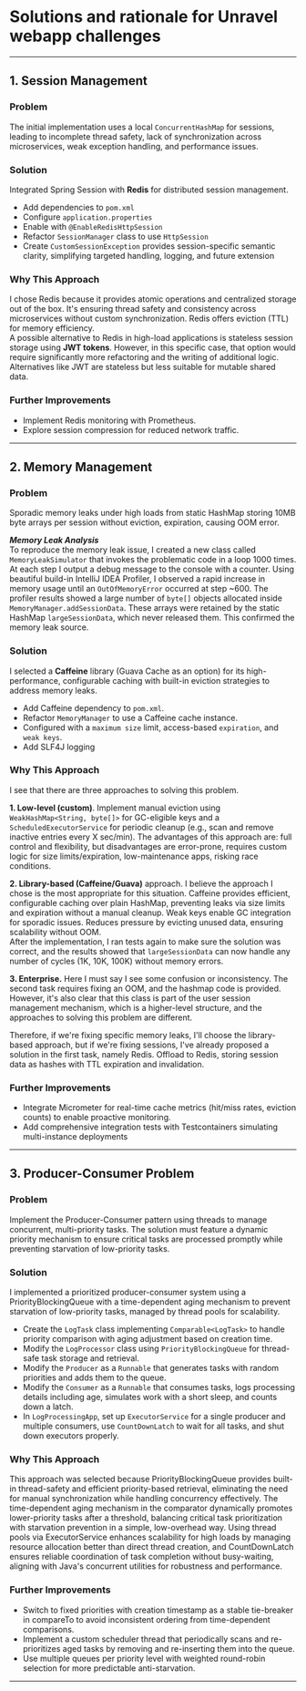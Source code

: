 # Solutions and rationale for Unravel webapp challenges

---

## 1. Session Management

### Problem

The initial implementation uses a local `ConcurrentHashMap` for sessions, leading to incomplete thread safety, lack of
synchronization across microservices, weak exception handling, and performance issues.

### Solution

Integrated Spring Session with **Redis** for distributed session management.

* Add dependencies to `pom.xml`
* Configure `application.properties`
* Enable with `@EnableRedisHttpSession`
* Refactor `SessionManager` class to use `HttpSession`
* Create `CustomSessionException` provides session-specific semantic clarity, simplifying targeted handling, logging,
  and
  future extension

### Why This Approach

I chose Redis because it provides atomic operations and centralized storage out of the box. It's ensuring thread safety
and consistency across microservices without custom synchronization. Redis offers eviction (TTL) for memory
efficiency.  
A possible alternative to Redis in high-load applications is stateless session storage using **JWT tokens**. However, in
this specific case, that option would require significantly more refactoring and the writing of additional logic.
Alternatives like JWT are stateless but less suitable for mutable shared data.

### Further Improvements

* Implement Redis monitoring with Prometheus.
* Explore session compression for reduced network traffic.

---

## 2. Memory Management

### Problem

Sporadic memory leaks under high loads from static HashMap storing 10MB byte arrays per session without eviction,
expiration, causing OOM error.

**_Memory Leak Analysis_**  
To reproduce the memory leak issue, I created a new class called `MemoryLeakSimulator` that invokes the problematic code
in a loop 1000 times. At each step I output a debug message to the console with a counter.
Using beautiful build-in IntelliJ IDEA Profiler, I observed a rapid increase in memory usage until an `OutOfMemoryError`
occurred at step ~600.
The profiler results showed a large number of `byte[]` objects allocated inside `MemoryManager.addSessionData`. These
arrays were retained by the static HashMap `largeSessionData`, which never released them.
This confirmed the memory leak source.

### Solution

I selected a **Caffeine** library (Guava Cache as an option) for its high-performance, configurable caching with
built-in eviction strategies to address memory leaks.

* Add Caffeine dependency to `pom.xml`.
* Refactor `MemoryManager` to use a Caffeine cache instance.
* Configured with a `maximum size` limit, access-based `expiration`, and `weak keys`.
* Add SLF4J logging

### Why This Approach

I see that there are three approaches to solving this problem.

**1. Low-level (сustom)**. Implement manual eviction using `WeakHashMap<String, byte[]>` for GC-eligible keys and a
`ScheduledExecutorService` for periodic cleanup (e.g., scan and remove inactive entries every X sec/min). The advantages
of this approach are: full control and flexibility, but disadvantages are error-prone, requires custom logic for size
limits/expiration, low-maintenance apps, risking race conditions.

**2. Library-based (Caffeine/Guava)** approach. I believe the approach I chose is the most appropriate for this
situation. Caffeine provides efficient, configurable caching over plain HashMap, preventing leaks via size limits and
expiration without a manual cleanup. Weak keys enable GC integration for sporadic issues. Reduces pressure by evicting
unused data, ensuring scalability without OOM.   
After the implementation, I ran tests again to make sure the solution was correct, and the results showed that
`largeSessionData` can now handle any number of cycles (1K, 10K, 100K) without memory errors.

**3. Enterprise.**
Here I must say I see some confusion or inconsistency. The second task requires fixing an OOM, and the hashmap code is
provided. However, it's also clear that this class is part of the user session management mechanism, which is a
higher-level structure, and the approaches to solving this problem are different.

Therefore, if we're fixing specific memory leaks, I'll choose the library-based approach, but if we're fixing sessions,
I've already proposed a solution in the first task, namely Redis. Offload to Redis, storing session data
as hashes with TTL expiration and invalidation.

### Further Improvements

* Integrate Micrometer for real-time cache metrics (hit/miss rates, eviction counts) to enable proactive monitoring.
* Add comprehensive integration tests with Testcontainers simulating multi-instance deployments

---

## 3. Producer-Consumer Problem

### Problem

Implement the Producer-Consumer pattern using threads to manage concurrent, multi-priority tasks. The solution must
feature a dynamic priority mechanism to ensure critical tasks are processed promptly while preventing starvation of
low-priority tasks.

### Solution

I implemented a prioritized producer-consumer system using a PriorityBlockingQueue with a time-dependent aging
mechanism to prevent starvation of low-priority tasks, managed by thread pools for scalability.

* Create the `LogTask` class implementing `Comparable<LogTask>` to handle priority comparison with aging adjustment
  based on creation time.
* Modify the `LogProcessor` class using `PriorityBlockingQueue` for thread-safe task storage and retrieval.
* Modify the `Producer` as a `Runnable` that generates tasks with random priorities and adds them to the queue.
* Modify the `Consumer` as a `Runnable` that consumes tasks, logs processing details including age, simulates work with
  a short sleep, and counts down a latch.
* In `LogProcessingApp`, set up `ExecutorService` for a single producer and multiple consumers, use `CountDownLatch` to
  wait for all tasks, and shut down executors properly.

### Why This Approach

This approach was selected because PriorityBlockingQueue provides built-in thread-safety and efficient priority-based
retrieval, eliminating the need for manual synchronization while handling concurrency effectively. The time-dependent
aging mechanism in the comparator dynamically promotes lower-priority tasks after a threshold, balancing critical task
prioritization with starvation prevention in a simple, low-overhead way. Using thread pools via ExecutorService enhances
scalability for high loads by managing resource allocation better than direct thread creation, and CountDownLatch
ensures reliable coordination of task completion without busy-waiting, aligning with Java's concurrent utilities for
robustness and performance.

### Further Improvements

* Switch to fixed priorities with creation timestamp as a stable tie-breaker in compareTo to avoid inconsistent ordering
  from time-dependent comparisons.
* Implement a custom scheduler thread that periodically scans and re-prioritizes aged tasks by removing and re-inserting
  them into the queue.
* Use multiple queues per priority level with weighted round-robin selection for more predictable anti-starvation.

---